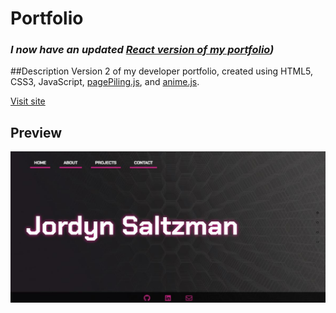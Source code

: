 # Portfolio 
### _I now have an updated [React version of my portfolio](https://github.com/jordynsaltzman/react-portfolio))_

##Description
Version 2 of my developer portfolio, created using HTML5, CSS3, JavaScript, [pagePiling.js](https://github.com/alvarotrigo/pagePiling.js), and [anime.js](https://github.com/juliangarnier/anime).

[Visit site](https://jordynsaltzman.github.io/portfolio/)

## Preview 
![screenshot](assets/images/portfolio_screenshot.JPG)
